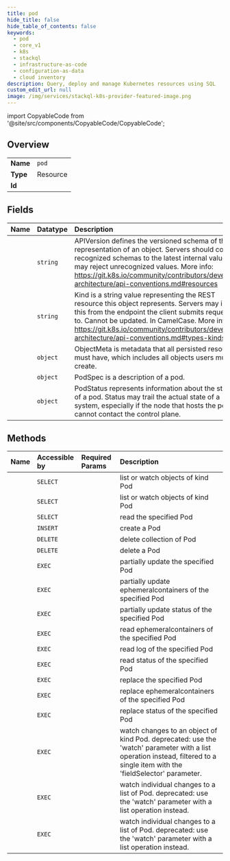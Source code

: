 ```yaml
---
title: pod
hide_title: false
hide_table_of_contents: false
keywords:
  - pod
  - core_v1
  - k8s    
  - stackql
  - infrastructure-as-code
  - configuration-as-data
  - cloud inventory
description: Query, deploy and manage Kubernetes resources using SQL
custom_edit_url: null
image: /img/services/stackql-k8s-provider-featured-image.png
---
```


import CopyableCode from '@site/src/components/CopyableCode/CopyableCode';




## Overview
<table><tbody>
<tr><td><b>Name</b></td><td><code>pod</code></td></tr>
<tr><td><b>Type</b></td><td>Resource</td></tr>
<tr><td><b>Id</b></td><td><CopyableCode code="k8s.core_v1.pod" /></td></tr>
</tbody></table>

## Fields
| Name | Datatype | Description |
|:-----|:---------|:------------|
| <CopyableCode code="apiVersion" /> | `string` | APIVersion defines the versioned schema of this representation of an object. Servers should convert recognized schemas to the latest internal value, and may reject unrecognized values. More info: https://git.k8s.io/community/contributors/devel/sig-architecture/api-conventions.md#resources |
| <CopyableCode code="kind" /> | `string` | Kind is a string value representing the REST resource this object represents. Servers may infer this from the endpoint the client submits requests to. Cannot be updated. In CamelCase. More info: https://git.k8s.io/community/contributors/devel/sig-architecture/api-conventions.md#types-kinds |
| <CopyableCode code="metadata" /> | `object` | ObjectMeta is metadata that all persisted resources must have, which includes all objects users must create. |
| <CopyableCode code="spec" /> | `object` | PodSpec is a description of a pod. |
| <CopyableCode code="status" /> | `object` | PodStatus represents information about the status of a pod. Status may trail the actual state of a system, especially if the node that hosts the pod cannot contact the control plane. |
## Methods
| Name | Accessible by | Required Params | Description |
|:-----|:--------------|:----------------|:------------|
| <CopyableCode code="listCoreV1NamespacedPod" /> | `SELECT` | <CopyableCode code="namespace, cluster_addr, protocol" /> | list or watch objects of kind Pod |
| <CopyableCode code="listCoreV1PodForAllNamespaces" /> | `SELECT` | <CopyableCode code="cluster_addr, protocol" /> | list or watch objects of kind Pod |
| <CopyableCode code="readCoreV1NamespacedPod" /> | `SELECT` | <CopyableCode code="name, namespace, cluster_addr, protocol" /> | read the specified Pod |
| <CopyableCode code="createCoreV1NamespacedPod" /> | `INSERT` | <CopyableCode code="namespace, cluster_addr, protocol" /> | create a Pod |
| <CopyableCode code="deleteCoreV1CollectionNamespacedPod" /> | `DELETE` | <CopyableCode code="namespace, cluster_addr, protocol" /> | delete collection of Pod |
| <CopyableCode code="deleteCoreV1NamespacedPod" /> | `DELETE` | <CopyableCode code="name, namespace, cluster_addr, protocol" /> | delete a Pod |
| <CopyableCode code="patchCoreV1NamespacedPod" /> | `EXEC` | <CopyableCode code="name, namespace, cluster_addr, protocol" /> | partially update the specified Pod |
| <CopyableCode code="patchCoreV1NamespacedPodEphemeralcontainers" /> | `EXEC` | <CopyableCode code="name, namespace, cluster_addr, protocol" /> | partially update ephemeralcontainers of the specified Pod |
| <CopyableCode code="patchCoreV1NamespacedPodStatus" /> | `EXEC` | <CopyableCode code="name, namespace, cluster_addr, protocol" /> | partially update status of the specified Pod |
| <CopyableCode code="readCoreV1NamespacedPodEphemeralcontainers" /> | `EXEC` | <CopyableCode code="name, namespace, cluster_addr, protocol" /> | read ephemeralcontainers of the specified Pod |
| <CopyableCode code="readCoreV1NamespacedPodLog" /> | `EXEC` | <CopyableCode code="name, namespace, cluster_addr, protocol" /> | read log of the specified Pod |
| <CopyableCode code="readCoreV1NamespacedPodStatus" /> | `EXEC` | <CopyableCode code="name, namespace, cluster_addr, protocol" /> | read status of the specified Pod |
| <CopyableCode code="replaceCoreV1NamespacedPod" /> | `EXEC` | <CopyableCode code="name, namespace, cluster_addr, protocol" /> | replace the specified Pod |
| <CopyableCode code="replaceCoreV1NamespacedPodEphemeralcontainers" /> | `EXEC` | <CopyableCode code="name, namespace, cluster_addr, protocol" /> | replace ephemeralcontainers of the specified Pod |
| <CopyableCode code="replaceCoreV1NamespacedPodStatus" /> | `EXEC` | <CopyableCode code="name, namespace, cluster_addr, protocol" /> | replace status of the specified Pod |
| <CopyableCode code="watchCoreV1NamespacedPod" /> | `EXEC` | <CopyableCode code="name, namespace, cluster_addr, protocol" /> | watch changes to an object of kind Pod. deprecated: use the 'watch' parameter with a list operation instead, filtered to a single item with the 'fieldSelector' parameter. |
| <CopyableCode code="watchCoreV1NamespacedPodList" /> | `EXEC` | <CopyableCode code="namespace, cluster_addr, protocol" /> | watch individual changes to a list of Pod. deprecated: use the 'watch' parameter with a list operation instead. |
| <CopyableCode code="watchCoreV1PodListForAllNamespaces" /> | `EXEC` | <CopyableCode code="cluster_addr, protocol" /> | watch individual changes to a list of Pod. deprecated: use the 'watch' parameter with a list operation instead. |
